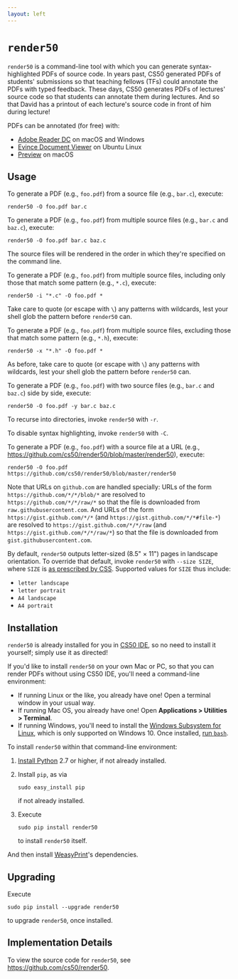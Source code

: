 ```yaml
---
layout: left
---
```


# `render50`

`render50` is a command-line tool with which you can generate syntax-highlighted PDFs of source code. In years past, CS50 generated PDFs of students' submissions so that teaching fellows (TFs) could annotate the PDFs with typed feedback. These days, CS50 generates PDFs of lectures' source code so that students can annotate them during lectures. And so that David has a printout of each lecture's source code in front of him during lecture!

PDFs can be annotated (for free) with:

- [Adobe Reader DC](https://acrobat.adobe.com/us/en/acrobat/pdf-reader.html) on macOS and Windows
- [Evince Document Viewer](https://help.ubuntu.com/community/Evince) on Ubuntu Linux
- [Preview](https://support.apple.com/en-us/HT201740) on macOS

## Usage

To generate a PDF (e.g., `foo.pdf`) from a source file (e.g., `bar.c`), execute:

```
render50 -O foo.pdf bar.c
```

To generate a PDF (e.g., `foo.pdf`) from multiple source files (e.g., `bar.c` and `baz.c`), execute:

```
render50 -O foo.pdf bar.c baz.c
```

The source files will be rendered in the order in which they're specified on the command line.

To generate a PDF (e.g., `foo.pdf`) from multiple source files, including only those that match some pattern (e.g., `*.c`), execute:

```
render50 -i "*.c" -O foo.pdf *
```

Take care to quote (or escape with `\`) any patterns with wildcards, lest your shell glob the pattern before `render50` can.

To generate a PDF (e.g., `foo.pdf`) from multiple source files, excluding those that match some pattern (e.g., `*.h`), execute:

```
render50 -x "*.h" -O foo.pdf *
```

As before, take care to quote (or escape with `\`) any patterns with wildcards, lest your shell glob the pattern before `render50` can.

To generate a PDF (e.g., `foo.pdf`) with two source files (e.g., `bar.c` and `baz.c`) side by side, execute:

```
render50 -O foo.pdf -y bar.c baz.c
```

To recurse into directories, invoke `render50` with `-r`.

To disable syntax highlighting, invoke `render50` with `-C`.

To generate a PDF (e.g., `foo.pdf`) with a source file at a URL (e.g., https://github.com/cs50/render50/blob/master/render50), execute:

```
render50 -O foo.pdf https://github.com/cs50/render50/blob/master/render50
```

Note that URLs on `github.com` are handled specially: URLs of the form `https://github.com/*/*/blob/*` are resolved to `https://github.com/*/*/raw/*` so that the file is downloaded from `raw.githubusercontent.com`. And URLs of the form `https://gist.github.com/*/*` (and `https://gist.github.com/*/*#file-*`) are resolved to `https://gist.github.com/*/*/raw` (and `https://gist.github.com/*/*/raw/*`) so that the file is downloaded from `gist.githubusercontent.com`.

By default, `render50` outputs letter-sized (8.5" × 11") pages in landscape orientation. To override that default, invoke `render50` with `--size SIZE`, where `SIZE` is [as prescribed by CSS](https://developer.mozilla.org/en-US/docs/Web/CSS/@page/size). Supported values for `SIZE` thus include:

- `letter landscape`
- `letter portrait`
- `A4 landscape`
- `A4 portrait`

## Installation

`render50` is already installed for you in [CS50 IDE](https://cs50.io/), so no need to install it yourself; simply use it as directed!

If you'd like to install `render50` on your own Mac or PC, so that you can render PDFs without using CS50 IDE, you'll need a command-line environment:

- If running Linux or the like, you already have one! Open a terminal window in your usual way.
- If running Mac OS, you already have one! Open **Applications > Utilities > Terminal**.
- If running Windows, you'll need to install the [Windows Subsystem for Linux](https://msdn.microsoft.com/commandline/wsl/about), which is only supported on Windows 10. Once installed, [run `bash`](https://blogs.windows.com/buildingapps/2016/03/30/run-bash-on-ubuntu-on-windows/).

To install `render50` within that command-line environment:

1. [Install Python](https://www.python.org/downloads/) 2.7 or higher, if not already installed.

1. Install `pip`, as via 

   ```
   sudo easy_install pip
   ```

   if not already installed.

1. Execute 

   ```
   sudo pip install render50
   ```
   to install `render50` itself.

And then install [WeasyPrint](http://weasyprint.readthedocs.io/en/latest/install.html)'s dependencies.

## Upgrading

Execute

```
sudo pip install --upgrade render50
```

to upgrade `render50`, once installed.

## Implementation Details

To view the source code for `render50`, see <https://github.com/cs50/render50>.
